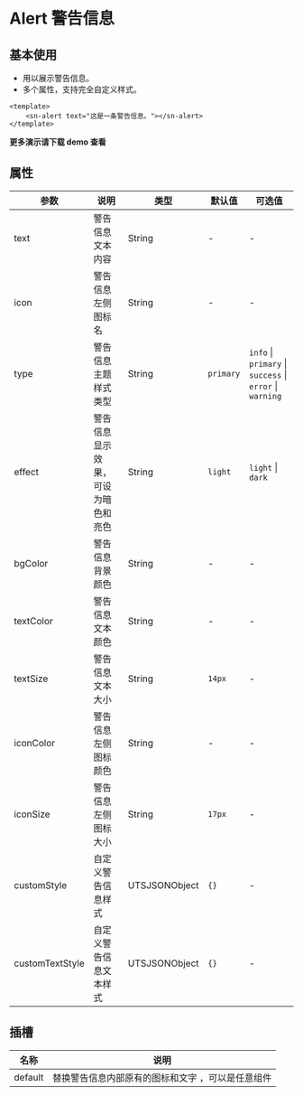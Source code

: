 # Alert  警告信息

## 基本使用

- 用以展示警告信息。
- 多个属性，支持完全自定义样式。

```vue
<template>
	<sn-alert text="这是一条警告信息。"></sn-alert>
</template>
```

**更多演示请下载 demo 查看**

## 属性

| 参数            | 说明                               | 类型            | 默认值    | 可选值                                                   |
| --------------- | ---------------------------------- | --------------- | --------- | -------------------------------------------------------- |
| text            | 警告信息文本内容                   | String      | -         | -                                                        |
| icon            | 警告信息左侧图标名                 | String      | -         | -                                                        |
| type            | 警告信息主题样式类型               | String      | `primary` | `info` \| `primary` \| `success` \| `error` \| `warning` |
| effect          | 警告信息显示效果，可设为暗色和亮色 | String      | `light`   | `light` \| `dark`                                        |
| bgColor         | 警告信息背景颜色                   | String        | -         | -                                                        |
| textColor       | 警告信息文本颜色                   | String        | -         | -                                                        |
| textSize        | 警告信息文本大小                   | String        | `14px`    | -                                                        |
| iconColor       | 警告信息左侧图标颜色               | String        | -         | -                                                        |
| iconSize        | 警告信息左侧图标大小               | String        | `17px`    | -                                                        |
| customStyle     | 自定义警告信息样式                 | UTSJSONObject | `{}`      | -                                                        |
| customTextStyle | 自定义警告信息文本样式             | UTSJSONObject | `{}`      | -                                                        |

## 插槽

| 名称    | 说明                                              |
| ------- | ------------------------------------------------- |
| default | 替换警告信息内部原有的图标和文字 ，可以是任意组件 |


<DemoPhone name="sn-alert" />